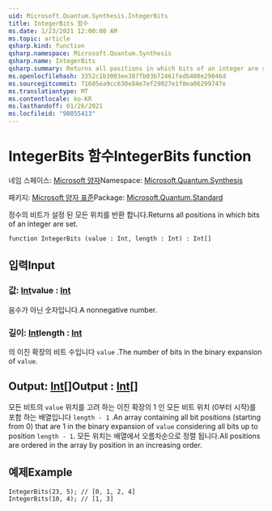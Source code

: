 ```yaml
---
uid: Microsoft.Quantum.Synthesis.IntegerBits
title: IntegerBits 함수
ms.date: 1/23/2021 12:00:00 AM
ms.topic: article
qsharp.kind: function
qsharp.namespace: Microsoft.Quantum.Synthesis
qsharp.name: IntegerBits
qsharp.summary: Returns all positions in which bits of an integer are set.
ms.openlocfilehash: 3352c1b3003ee387fb03b72461fedb400e29046d
ms.sourcegitcommit: 71605ea9cc630e84e7ef29027e1f0ea06299747e
ms.translationtype: MT
ms.contentlocale: ko-KR
ms.lasthandoff: 01/26/2021
ms.locfileid: "98855413"
---
```

# <a name="integerbits-function"></a><span data-ttu-id="b91b0-102">IntegerBits 함수</span><span class="sxs-lookup"><span data-stu-id="b91b0-102">IntegerBits function</span></span>

<span data-ttu-id="b91b0-103">네임 스페이스: [Microsoft 양자](xref:Microsoft.Quantum.Synthesis)</span><span class="sxs-lookup"><span data-stu-id="b91b0-103">Namespace: [Microsoft.Quantum.Synthesis](xref:Microsoft.Quantum.Synthesis)</span></span>

<span data-ttu-id="b91b0-104">패키지: [Microsoft 양자 표준](https://nuget.org/packages/Microsoft.Quantum.Standard)</span><span class="sxs-lookup"><span data-stu-id="b91b0-104">Package: [Microsoft.Quantum.Standard](https://nuget.org/packages/Microsoft.Quantum.Standard)</span></span>


<span data-ttu-id="b91b0-105">정수의 비트가 설정 된 모든 위치를 반환 합니다.</span><span class="sxs-lookup"><span data-stu-id="b91b0-105">Returns all positions in which bits of an integer are set.</span></span>

```qsharp
function IntegerBits (value : Int, length : Int) : Int[]
```


## <a name="input"></a><span data-ttu-id="b91b0-106">입력</span><span class="sxs-lookup"><span data-stu-id="b91b0-106">Input</span></span>

### <a name="value--int"></a><span data-ttu-id="b91b0-107">값: [Int](xref:microsoft.quantum.lang-ref.int)</span><span class="sxs-lookup"><span data-stu-id="b91b0-107">value : [Int](xref:microsoft.quantum.lang-ref.int)</span></span>

<span data-ttu-id="b91b0-108">음수가 아닌 숫자입니다.</span><span class="sxs-lookup"><span data-stu-id="b91b0-108">A nonnegative number.</span></span>


### <a name="length--int"></a><span data-ttu-id="b91b0-109">길이: [Int](xref:microsoft.quantum.lang-ref.int)</span><span class="sxs-lookup"><span data-stu-id="b91b0-109">length : [Int](xref:microsoft.quantum.lang-ref.int)</span></span>

<span data-ttu-id="b91b0-110">의 이진 확장의 비트 수입니다 `value` .</span><span class="sxs-lookup"><span data-stu-id="b91b0-110">The number of bits in the binary expansion of `value`.</span></span>



## <a name="output--int"></a><span data-ttu-id="b91b0-111">Output: [Int](xref:microsoft.quantum.lang-ref.int)[]</span><span class="sxs-lookup"><span data-stu-id="b91b0-111">Output : [Int](xref:microsoft.quantum.lang-ref.int)[]</span></span>

<span data-ttu-id="b91b0-112">모든 비트의 `value` 위치를 고려 하는 이진 확장의 1 인 모든 비트 위치 (0부터 시작)를 포함 하는 배열입니다 `length - 1` .</span><span class="sxs-lookup"><span data-stu-id="b91b0-112">An array containing all bit positions (starting from 0) that are 1 in the binary expansion of `value` considering all bits up to position `length - 1`.</span></span>  <span data-ttu-id="b91b0-113">모든 위치는 배열에서 오름차순으로 정렬 됩니다.</span><span class="sxs-lookup"><span data-stu-id="b91b0-113">All positions are ordered in the array by position in an increasing order.</span></span>

## <a name="example"></a><span data-ttu-id="b91b0-114">예제</span><span class="sxs-lookup"><span data-stu-id="b91b0-114">Example</span></span>

```qsharp
IntegerBits(23, 5); // [0, 1, 2, 4]
IntegerBits(10, 4); // [1, 3]
```